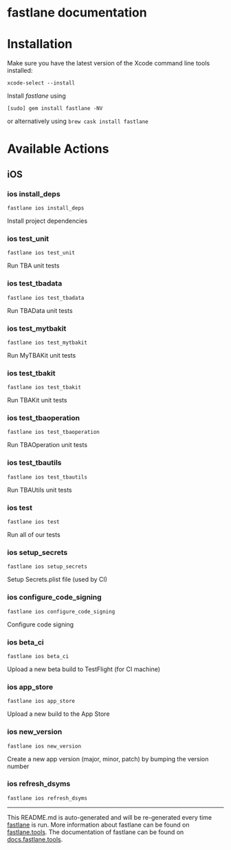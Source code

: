 fastlane documentation
================
# Installation

Make sure you have the latest version of the Xcode command line tools installed:

```
xcode-select --install
```

Install _fastlane_ using
```
[sudo] gem install fastlane -NV
```
or alternatively using `brew cask install fastlane`

# Available Actions
## iOS
### ios install_deps
```
fastlane ios install_deps
```
Install project dependencies
### ios test_unit
```
fastlane ios test_unit
```
Run TBA unit tests
### ios test_tbadata
```
fastlane ios test_tbadata
```
Run TBAData unit tests
### ios test_mytbakit
```
fastlane ios test_mytbakit
```
Run MyTBAKit unit tests
### ios test_tbakit
```
fastlane ios test_tbakit
```
Run TBAKit unit tests
### ios test_tbaoperation
```
fastlane ios test_tbaoperation
```
Run TBAOperation unit tests
### ios test_tbautils
```
fastlane ios test_tbautils
```
Run TBAUtils unit tests
### ios test
```
fastlane ios test
```
Run all of our tests
### ios setup_secrets
```
fastlane ios setup_secrets
```
Setup Secrets.plist file (used by CI)
### ios configure_code_signing
```
fastlane ios configure_code_signing
```
Configure code signing
### ios beta_ci
```
fastlane ios beta_ci
```
Upload a new beta build to TestFlight (for CI machine)
### ios app_store
```
fastlane ios app_store
```
Upload a new build to the App Store
### ios new_version
```
fastlane ios new_version
```
Create a new app version (major, minor, patch) by bumping the version number
### ios refresh_dsyms
```
fastlane ios refresh_dsyms
```


----

This README.md is auto-generated and will be re-generated every time [fastlane](https://fastlane.tools) is run.
More information about fastlane can be found on [fastlane.tools](https://fastlane.tools).
The documentation of fastlane can be found on [docs.fastlane.tools](https://docs.fastlane.tools).
